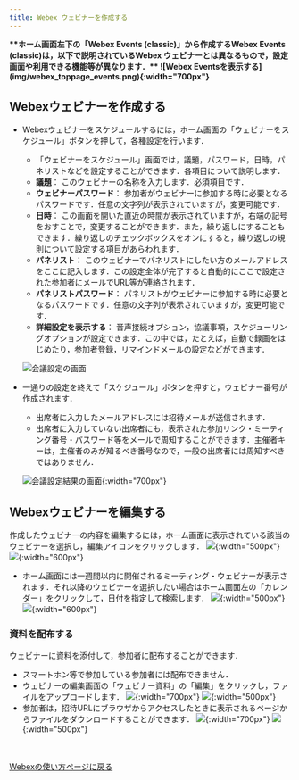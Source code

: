 ```yaml
---
title: Webex ウェビナーを作成する
---
```


<strong class="box">
**ホーム画面左下の「Webex Events (classic)」から作成するWebex Events (classic)は，以下で説明されているWebex ウェビナーとは異なるもので，設定画面や利用できる機能等が異なります．**
![Webex Eventsを表示する](img/webex_toppage_events.png){:width="700px"}
</strong>

## Webexウェビナーを作成する

* Webexウェビナーをスケジュールするには，ホーム画面の「ウェビナーをスケジュール」ボタンを押して，各種設定を行います．
	* 「ウェビナーをスケジュール」画面では，議題，パスワード，日時，パネリストなどを設定することができます．各項目について説明します．
	* **議題**： このウェビナーの名称を入力します．必須項目です．
	* **ウェビナーパスワード**： 参加者がウェビナーに参加する時に必要となるパスワードです．任意の文字列が表示されていますが，変更可能です．
	* **日時**： この画面を開いた直近の時間が表示されていますが，右端の記号をおすことで，変更することができます．また，繰り返しにすることもできます．繰り返しのチェックボックスをオンにすると，繰り返しの規則について設定する項目があらわれます．
	* **パネリスト**： このウェビナーでパネリストにしたい方のメールアドレスをここに記入します．この設定全体が完了すると自動的にここで設定された参加者にメールでURL等が連絡されます．
	* **パネリストパスワード**： パネリストがウェビナーに参加する時に必要となるパスワードです．任意の文字列が表示されていますが，変更可能です．
	* **詳細設定を表示する**： 音声接続オプション，協議事項，スケジューリングオプションが設定できます．この中では，たとえば，自動で録画をはじめたり，参加者登録，リマインドメールの設定などができます．

	![会議設定の画面](img/webex_events_setting.png)

* 一通りの設定を終えて「スケジュール」ボタンを押すと，ウェビナー番号が作成されます．
	* 出席者に入力したメールアドレスには招待メールが送信されます．
	* 出席者に入力していない出席者にも，表示された参加リンク・ミーティング番号・パスワード等をメールで周知することができます．主催者キーは，主催者のみが知るべき番号なので，一般の出席者には周知すべきではありません．

	![会議設定結果の画面](img/webex_events_description.png){:width="700px"}


## Webexウェビナーを編集する

作成したウェビナーの内容を編集するには，ホーム画面に表示されている該当のウェビナーを選択し，編集アイコンをクリックします．
![](img/webex_home_list_webinar.jpg){:width="500px"}
![](img/webex_edit_webinar.jpg){:width="600px"}
* ホーム画面には一週間以内に開催されるミーティング・ウェビナーが表示されます．それ以降のウェビナーを選択したい場合はホーム画面左の「カレンダー」をクリックして，日付を指定して検索します．
![](img/webex_home_calendar.jpg){:width="500px"}
![](img/webex_calendar.jpg){:width="600px"}

### 資料を配布する

ウェビナーに資料を添付して，参加者に配布することができます．
* スマートホン等で参加している参加者には配布できません．
* ウェビナーの編集画面の「ウェビナー資料」の「編集」をクリックし，ファイルをアップロードします．
![](img/webex_webinar_material_host1.png){:width="700px"}
![](img/webex_webinar_material_host2.jpg){:width="500px"}
* 参加者は，招待URLにブラウザからアクセスしたときに表示されるページからファイルをダウンロードすることができます．
![](img/webex_webinar_material_attendee1.jpg){:width="700px"}
![](img/webex_webinar_material_attendee2.jpg){:width="500px"}

<!--
### メールの文面をカスタマイズする

Webexには，テンプレートの種別（ウェビナーへの招待，リマインダー等）ごとに3種類のテンプレートを保存しておくことができます．ウェビナーごとにこの3種類からテンプレートを選び，さらにそのウェビナー用に編集することができます．

#### アカウントのテンプレートを編集する

#### テンプレートを選択する

#### ウェビナー用に編集する
-->


<br>
<br>
<a href="index" target="_blank">Webexの使い方ページに戻る</a>
